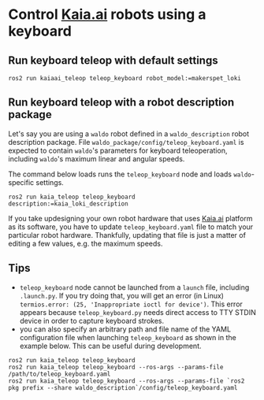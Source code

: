 # Control [Kaia.ai](https://kaia.ai) robots using a keyboard

## Run keyboard teleop with default settings
```
ros2 run kaiaai_teleop teleop_keyboard robot_model:=makerspet_loki
```

## Run keyboard teleop with a robot description package
Let's say you are using a `waldo` robot defined in a `waldo_description` robot description package.
File `waldo_package/config/teleop_keyboard.yaml` is expected to contain `waldo`'s parameters for
keyboard teleoperation, including `waldo`'s maximum linear and angular speeds.

The command below loads runs the `teleop_keyboard` node and loads `waldo`-specific settings.
```
ros2 run kaia_teleop teleop_keyboard description:=kaia_loki_description
```
If you take updesigning your own robot hardware that uses [Kaia.ai](https://kaia.ai) platform as its software,
you have to update `teleop_keyboard.yaml` file to match your particular robot hardware. Thankfully,
updating that file is just a matter of editing a few values, e.g. the maximum speeds.

## Tips
- `teleop_keyboard` node cannot be launched from a `launch` file, including `.launch.py`.
If you try doing that, you will get an error (in Linux) `termios.error: (25, 'Inappropriate ioctl for device')`.
This error appears because `teleop_keyboard.py` needs direct access to TTY STDIN device in order to
capture keyboard strokes.
- you can also specify an arbitrary path and file name of the YAML configuration file when launching
`teleop_keyboard` as shown in the example below. This can be useful during development.
```
ros2 run kaia_teleop teleop_keyboard
ros2 run kaia_teleop teleop_keyboard --ros-args --params-file /path/to/teleop_keyboard.yaml
ros2 run kaia_teleop teleop_keyboard --ros-args --params-file `ros2 pkg prefix --share waldo_description`/config/teleop_keyboard.yaml
```
